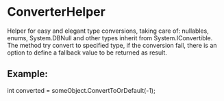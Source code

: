 # ConverterHelper

Helper for easy and elegant type conversions, taking care of: nullables, enums, System.DBNull and other types inherit from System.IConvertible. The method try convert to specified type, if the conversion fail, there is an option to define a fallback value to be returned as result.

## Example:
int converted = someObject.ConvertToOrDefault<int>(-1);
